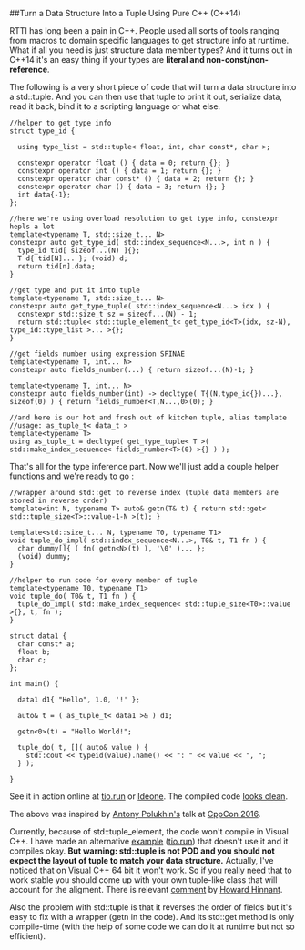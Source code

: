 
##Turn a Data Structure Into a Tuple Using Pure C++ (C++14)

  RTTI has long been a pain in C++. People used all sorts of tools ranging from macros to 
  domain specific languages to get structure info at runtime. What if all you need is just
  structure data member types? And it turns out in C++14 it's an easy thing if your types are
  **literal and non-const/non-reference**.

  The following is a very short piece of code that will turn a data structure into a std::tuple. 
  And you can then use that tuple to print it out, serialize data, read it back, bind it to a 
  scripting language or what else.

    //helper to get type info
    struct type_id {
    
      using type_list = std::tuple< float, int, char const*, char >;
    
      constexpr operator float () { data = 0; return {}; }
      constexpr operator int () { data = 1; return {}; }
      constexpr operator char const* () { data = 2; return {}; }
      constexpr operator char () { data = 3; return {}; }
      int data{-1};
    };
    
    //here we're using overload resolution to get type info, constexpr hepls a lot
    template<typename T, std::size_t... N>
    constexpr auto get_type_id( std::index_sequence<N...>, int n ) {
      type_id tid[ sizeof...(N) ]{};
      T d{ tid[N]... }; (void) d;
      return tid[n].data;
    }
    
    //get type and put it into tuple
    template<typename T, std::size_t... N>
    constexpr auto get_type_tuple( std::index_sequence<N...> idx ) {
      constexpr std::size_t sz = sizeof...(N) - 1;
      return std::tuple< std::tuple_element_t< get_type_id<T>(idx, sz-N), type_id::type_list >... >{};
    }
   
    //get fields number using expression SFINAE
    template<typename T, int... N>
    constexpr auto fields_number(...) { return sizeof...(N)-1; }
    
    template<typename T, int... N>
    constexpr auto fields_number(int) -> decltype( T{(N,type_id{})...}, sizeof(0) ) { return fields_number<T,N...,0>(0); }
    
    //and here is our hot and fresh out of kitchen tuple, alias template
    //usage: as_tuple_t< data_t >
    template<typename T>
    using as_tuple_t = decltype( get_type_tuple< T >( std::make_index_sequence< fields_number<T>(0) >{} ) );


  That's all for the type inference part. Now we'll just add a couple helper functions and we're 
  ready to go :


    //wrapper around std::get to reverse index (tuple data members are stored in reverse order)
    template<int N, typename T> auto& getn(T& t) { return std::get< std::tuple_size<T>::value-1-N >(t); }
    
    template<std::size_t... N, typename T0, typename T1>
    void tuple_do_impl( std::index_sequence<N...>, T0& t, T1 fn ) {
      char dummy[]{ ( fn( getn<N>(t) ), '\0' )... };
      (void) dummy;
    }
    
    //helper to run code for every member of tuple
    template<typename T0, typename T1>
    void tuple_do( T0& t, T1 fn ) {
      tuple_do_impl( std::make_index_sequence< std::tuple_size<T0>::value >{}, t, fn );
    }
    
    struct data1 {
      char const* a;
      float b;
      char c;
    };
    
    int main() {
    
      data1 d1{ "Hello", 1.0, '!' };
      
      auto& t = ( as_tuple_t< data1 >& ) d1;
      
      getn<0>(t) = "Hello World!";
      
      tuple_do( t, []( auto& value ) { 
        std::cout << typeid(value).name() << ": " << value << ", "; 
      } );
    
    }

  See it in action online at [tio.run](https://goo.gl/DggwYv) or [Ideone](https://ideone.com/AOnPJM).
  The compiled code [looks clean](https://godbolt.org/g/x814oC). 

  The above was inspired by [Antony Polukhin's][anton] talk at [CppCon 2016][cppcon].

  Currently, because of std::tuple\_element, the code won't compile in Visual C++. I have made an
  alternative [example][msc] ([tio.run][msctio]) that doesn't use it and it compiles okay. 
  **But warning: std::tuple is not POD and you should not expect the layout of tuple to match your
  data structure.** Actually, I've noticed that on Visual C++ 64 bit [it won't work][l]. So if you 
  really need that to work stable you should come up with your own tuple-like class that will
  account for the aligment. There is relevant [comment](https://goo.gl/uL9hgC) by [Howard Hinnant][h].

  <!-- calculate alignment: https://goo.gl/SyZCPB -->

  Also the problem with std::tuple is that it reverses the order of fields but it's easy to fix 
  with a wrapper (getn in the code). And its std::get method is only compile-time (with the help 
  of some code we can do it at runtime but not so efficient). 

  [cppcon]: https://www.youtube.com/watch?v=abdeAew3gmQ "C++14 Reflections Without Macros, Markup nor External Tooling"
  [anton]: http://apolukhin.github.io/ "Antony Polukhin"
  [msc]: https://gist.github.com/alexpolt/87aca3eea01731892b623c7239ef60d4
  [msctio]: https://goo.gl/vFTcpZ
  [h]: https://howardhinnant.github.io/ "Howard Hinnant"
  [l]: http://alexpolt.github.io/struct-layout.html "Visual C++ Struct Layout Reminder"


